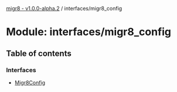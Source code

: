 [migr8 - v1.0.0-alpha.2](../README.md) / interfaces/migr8_config

# Module: interfaces/migr8_config

## Table of contents

### Interfaces

- [Migr8Config](../interfaces/interfaces_migr8_config.Migr8Config.md)
